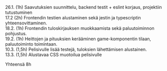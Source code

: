 26.1. (1h) Saavutuksien suunnittelu, backend testit + eslint korjaus, projektiin tutustuminen  
17.2 (2h) Frontendin testien alustaminen sekä jestin ja typescriptin yhteensovittaminen.  
18.2. (1h) Frontendin tuloskirjauksen muokkaamista sekä paluutoiminnon pohjustus.  
19.2. (1h) Heittojen ja pituuksien kerääminen game-komponentin tilaan, paluutoiminto toimintaan.  
10.3. (1,5h) Pelisivulle lisää testejä, tuloksien lähettämisen alustainen.  
13.3. (1,5h) Alustavaa CSS muotoilua pelisivulle  


Yhteensä 8h  
